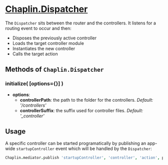 # [Chaplin.Dispatcher](src/chaplin/dispatcher.coffee)

The `Dispatcher` sits between the router and the controllers. It listens for a routing event to occur and then:

* Disposes the previously active controller
* Loads the target controller module
* Instantiates the new controller
* Calls the target action

## Methods of `Chaplin.Dispatcher`

<a name="initialize"></a>

### initialize( [options={}] )

* **options**:
    * **controllerPath**: the path to the folder for the controllers. *Default: '/controllers'*
    * **controllerSuffix**: the suffix used for controller files. *Default: '_controller'*

## Usage
A specific controller can be started programatically by publishing an app-wide `startupController` event which will be handled by the `Dispatcher`:

```coffeescript
Chaplin.mediator.publish 'startupController', 'controller', 'action', params
```
